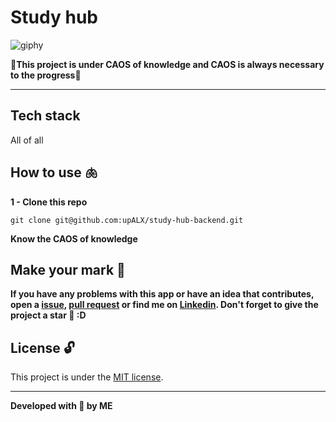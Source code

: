 # Study hub 


![giphy](https://github.com/upALX/All-Assets/blob/main/on-mvp.webp)


🎇**This project is under CAOS of knowledge and CAOS is always necessary to the progress**🎇

---


## Tech stack
All of all


## How to use 🫁


**1 - Clone this repo**
```
git clone git@github.com:upALX/study-hub-backend.git
```

**Know the CAOS of knowledge**

## Make your mark :triangular_flag_on_post:   

**If you have any problems with this app or have an idea that contributes, open a [issue](https://github.com/upALX/study-hub-backend/issues), [pull request](https://github.com/upALX/study-hub-backend/pulls) or find me on [Linkedin](https://www.linkedin.com/in/alxinc/). Don't forget to give the project a star 🌟 :D**


## License :unlock:


This project is under the [MIT license](https://github.com/upALX/study-hub-backend/blob/main/LICENSE).


---


**Developed with 💜 by ME**
